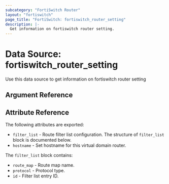 ```yaml
---
subcategory: "FortiSwitch Router"
layout: "fortiswitch"
page_title: "FortiSwitch: fortiswitch_router_setting"
description: |-
  Get information on fortiswitch router setting.
---
```


# Data Source: fortiswitch_router_setting
Use this data source to get information on fortiswitch router setting

## Argument Reference



## Attribute Reference

The following attributes are exported:

* `filter_list` - Route filter list configuration. The structure of `filter_list` block is documented below.
* `hostname` - Set hostname for this virtual domain router.

The `filter_list` block contains:

* `route_map` - Route map name.
* `protocol` - Protocol type.
* `id` - Filter list entry ID.


